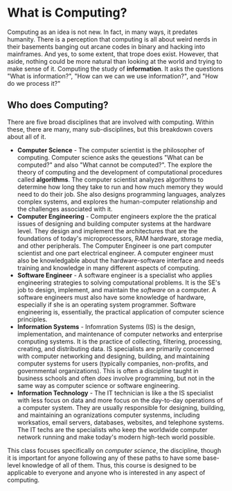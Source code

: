 # What is Computing?

Computing as an idea is not new. In fact, in many ways, it predates humanity. There is a perception that computing is all about weird nerds in their basements banging out arcane codes in binary and hacking into mainframes. And yes, to some extent, that trope does exist. However, that aside, nothing could be more natural than looking at the world and trying to make sense of it. Computing the study of **information**. It asks the questions "What is information?", "How can we can we use information?", and "How do we process it?"

## Who does Computing?

There are five broad disciplines that are involved with computing. Within these, there are many, many sub-disciplines, but this breakdown covers about all of it.

* **Computer Science** - The computer scientist is the philosopher of computing. Computer science asks the qeuestions "What can be computed?" and also "What cannot be computed?". The explore the theory of computing and the development of computational procedures called **algorithms**. The computer scientist analyzes algorithms to determine how long they take to run and how much memory they would need to do their job. She also designs programming languages, analyzes complex systems, and explores the human-computer relationship and the challenges associated with it.
* **Computer Engineering** - Computer engineers explore the the pratical issues of designing and building computer systems at the hardware level. They design and implement the architectures that are the foundations of today's microprocessors, RAM hardware, storage media, and other peripherals. The Computer Engineer is one part computer scientist and one part electrical engineer. A computer engineer must also be knowledgable about the hardware-software interface and needs training and knowledge in many different aspects of computing.
* **Software Engineer** - A software engineer is a specialist who applies engineering strategies to solving computational problems. It is the SE's job to design, implement, and maintain the *software* on a computer. A software engineers must also have some knowledge of hardware, especially if she is an operating system programmer. Software engineering is, essentially, the practical application of computer science principles.
* **Information Systems** - Infomration Systems (IS) is the design, implementation, and maintenance of computer networks and enterprise computing systems. It is the practice of collecting, filtering, processing, creating, and distributing data. IS specialists are primarily concerned with computer networking and designing, building, and maintaining computer systems for users (typically companies, non-profits, and governmental organizations). This is often a discipline taught in business schools and often *does* involve programming, but not in the same way as computer science or software engineering.
* **Information Technology** - The IT technician is like a the IS specialist with less focus on data and more focus on the day-to-day operations of a computer system. They are usually responsible for designing, building, and maintaining an ogranizations computer systenms, including worksatios, email servers, databases, websites, and telephone systems. The IT techs are the specialists who keep the worldwide computer network running and make today's modern high-tech world possible.

This class focuses specifically on *computer science*, the discipline, though it is important for anyone following any of these paths to have some base-level knowledge of all of them. Thus, this course is designed to be applicable to everyone and anyone who is interested in any aspect of computing.
